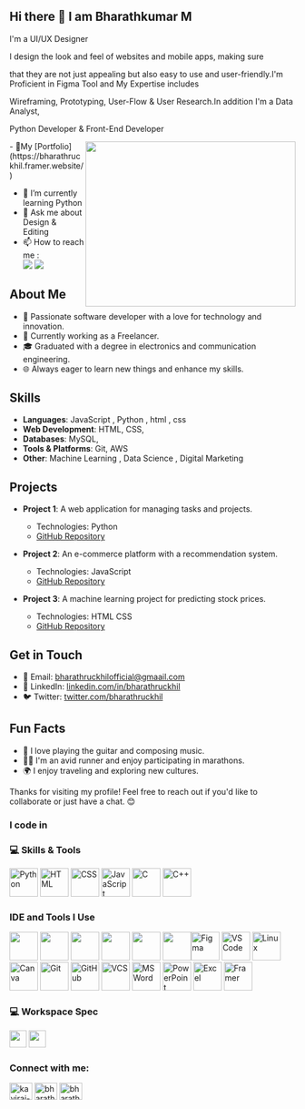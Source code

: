 ## Hi there 👋 I am Bharathkumar M

I'm a UI/UX Designer

I design the look and feel of websites and mobile apps, making sure 

that they are not just appealing but also easy to use and user-friendly.I'm Proficient in Figma Tool and My Expertise includes 

Wireframing, Prototyping, User-Flow & User Research.In addition I'm a Data Analyst, 

Python Developer & Front-End Developer

<img align="right" width="370" height="290" src="https://i.pinimg.com/originals/47/f0/34/47f0342cec72b800463bf003eac1257e.gif">
- 🔭My [Portfolio] (https://bharathruckhil.framer.website/)


- 🌱 I’m currently learning Python 
- 💬 Ask me about Design & Editing
- 📫 How to reach me :
<br /> [<img src="https://img.shields.io/badge/Twitter-1DA1F2?style=for-the-badge&logo=twitter&logoColor=white" />](https://x.com/bharathruckhil) [<img src="https://img.shields.io/badge/LinkedIn-0077B5?style=for-the-badge&logo=linkedin&logoColor=white" />](https://www.linkedin.com/in/bharathruckhil)

## About Me

- 🌟 Passionate software developer with a love for technology and innovation.
- 💼 Currently working as a Freelancer.
- 🎓 Graduated with a degree in electronics and communication engineering.
- 🌐 Always eager to learn new things and enhance my skills.

## Skills

- **Languages**: JavaScript , Python , html , css 
- **Web Development**: HTML, CSS,
- **Databases**: MySQL,
- **Tools & Platforms**: Git, AWS
- **Other**: Machine Learning , Data Science , Digital Marketing

## Projects

- **Project 1**: A web application for managing tasks and projects.
    - Technologies: Python
    - [GitHub Repository]((https://github.com/bharathruckhil/Chatbot-Python))

- **Project 2**: An e-commerce platform with a recommendation system.
    - Technologies: JavaScript
    - [GitHub Repository](https://github.com/bharathruckhil/e-commerce-website-js)

- **Project 3**: A machine learning project for predicting stock prices.
    - Technologies: HTML CSS
    - [GitHub Repository](https://github.com/bharathruckhil/e-commerce-website)

## Get in Touch

- 📧 Email: bharathruckhilofficial@gmaail.com
- 💼 LinkedIn: [linkedin.com/in/bharathruckhil](https://linkedin.com/in/bharathruckhil)
- 🐦 Twitter: [twitter.com/bharathruckhil](https://twitter.com/bharathruckhil)

## Fun Facts

- 🎸 I love playing the guitar and composing music.
- 🏃‍♂️ I'm an avid runner and enjoy participating in marathons.
- 🌍 I enjoy traveling and exploring new cultures.

Thanks for visiting my profile! Feel free to reach out if you'd like to collaborate or just have a chat. 😊

### I code in
### 💻 Skills & Tools

<!-- Programming Languages -->
<img height="50" width="50" src="https://img.icons8.com/color/48/000000/python.png" alt="Python"/> <img height="50" width="50" src="https://img.icons8.com/color/48/000000/html-5.png" alt="HTML"/> <img height="50" width="50" src="https://img.icons8.com/color/48/000000/css3.png" alt="CSS"/> <img height="50" width="50" src="https://img.icons8.com/color/48/000000/javascript.png" alt="JavaScript"/> <img height="50" width="50" src="https://img.icons8.com/color/48/000000/c-programming.png" alt="C"/> <img height="50" width="50" src="https://img.icons8.com/color/48/000000/c-plus-plus-logo.png" alt="C++"/>  

 
### IDE and Tools I Use
<img height="50" width="50" src="https://img.icons8.com/color/48/000000/visual-studio-code-2019.png"/> <img height="50" width="50" src="https://img.icons8.com/color/48/000000/pycharm.png"/> <img height="50" width="50" src="https://img.icons8.com/dusk/64/000000/anaconda.png"/> <img height="50" width="50" src="https://img.icons8.com/doodle/48/000000/adobe-photoshop.png"/> <img height="50" src="https://img.shields.io/badge/Netlify-00C7B7?style=for-the-badge&logo=netlify&logoColor=white"/> <img height="50" src="https://img.shields.io/badge/Adobe%20XD-FF61F6?style=for-the-badge&logo=Adobe%20XD&logoColor=white"/><img height="50" width="50" src="https://img.icons8.com/color/48/000000/figma.png" alt="Figma"/> <img height="50" width="50" src="https://img.icons8.com/color/48/000000/visual-studio-code-2019.png" alt="VS Code"/> <img height="50" width="50" src="https://img.icons8.com/color/48/000000/linux.png" alt="Linux"/> <img height="50" width="50" src="https://img.icons8.com/color/48/000000/canva.png" alt="Canva"/> <img height="50" width="50" src="https://img.icons8.com/color/48/000000/git.png" alt="Git"/> <img height="50" width="50" src="https://img.icons8.com/fluency/48/000000/github.png" alt="GitHub"/> <img height="50" width="50" src="https://img.icons8.com/ios-filled/50/000000/git.png" alt="VCS"/> <img height="50" width="50" src="https://img.icons8.com/fluency/48/000000/microsoft-word-2019.png" alt="MS Word"/> <img height="50" width="50" src="https://img.icons8.com/fluency/48/000000/microsoft-powerpoint-2019.png" alt="PowerPoint"/> <img height="50" width="50" src="https://img.icons8.com/fluency/48/000000/microsoft-excel-2019.png" alt="Excel"/> <img height="50" width="50" src="https://img.icons8.com/ios-filled/50/000000/framer.png" alt="Framer"/>


### 💻 Workspace Spec
<img height="30" src="https://img.shields.io/badge/Windows-10-0078D4?style=for-the-badge&logo=windows&logoColor=white"/>  <img height="30" src="https://img.shields.io/badge/AMD-Ryzen_5_4600H-ED1C24?style=for-the-badge&logo=amd&logoColor=white"/> 

<h3 align="left">Connect with me:</h3>
<p align="left">
<a href="https://linkedin.com/in/bharathruckhil" target="blank"><img align="center" src="https://raw.githubusercontent.com/rahuldkjain/github-profile-readme-generator/master/src/images/icons/Social/linked-in-alt.svg" alt="kaviraj-m" height="30" width="40" /></a>
<a href="https://instagram.com/bharathruckhil" target="blank"><img align="center" src="https://raw.githubusercontent.com/rahuldkjain/github-profile-readme-generator/master/src/images/icons/Social/instagram.svg" alt="bharathruckhil" height="30" width="40" /></a>
<a href="https://www.youtube.com/@bharath_ruckhil" target="blank"><img align="center" src="https://raw.githubusercontent.com/rahuldkjain/github-profile-readme-generator/master/src/images/icons/Social/youtube.svg" alt="bharathruckhil" height="30" width="40" /></a>
</p>
